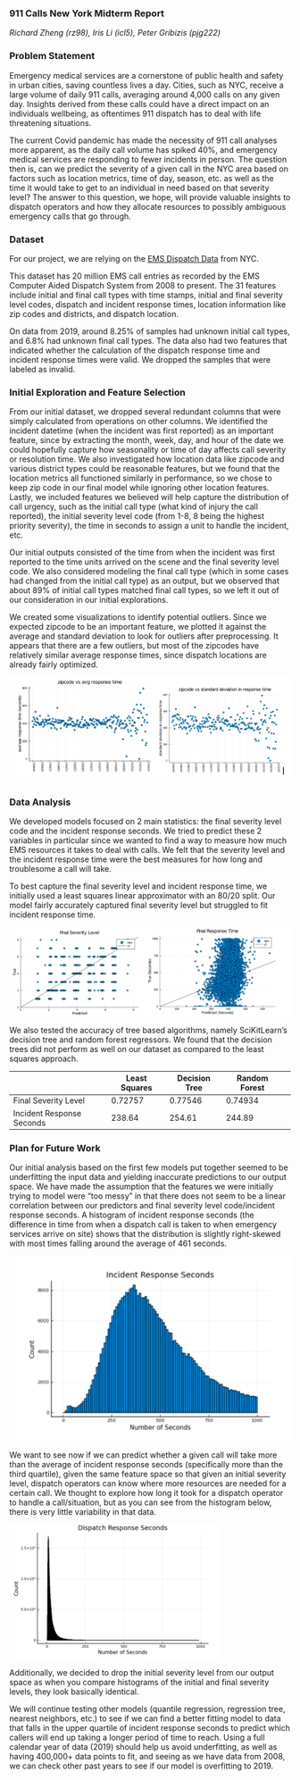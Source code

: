 
### 911 Calls New York Midterm Report

_Richard Zheng (rz98), Iris Li (icl5), Peter Gribizis (pjg222)_

### Problem Statement

Emergency medical services are a cornerstone of public health and safety in urban cities, saving countless lives a day. Cities, such as NYC, receive a large volume of daily 911 calls, averaging around 4,000 calls on any given day. Insights derived from these calls could have a direct impact on an individuals wellbeing, as oftentimes 911 dispatch has to deal with life threatening situations. 


The current Covid pandemic has made the necessity of 911 call analyses more apparent, as the daily call volume has spiked 40%, and emergency medical services are responding to fewer incidents in person. The question then is, can we predict the severity of a given call in the NYC area based on factors such as location metrics, time of day, season, etc. as well as the time it would take to get to an individual in need based on that severity level? The answer to this question, we hope, will provide valuable insights to dispatch operators and how they allocate resources to possibly ambiguous emergency calls that go through. 


### Dataset

For our project, we are relying on the [EMS Dispatch Data](https://data.cityofnewyork.us/Public-Safety/EMS-Incident-Dispatch-Data/76xm-jjuj) from NYC.  


This dataset has 20 million EMS call entries as recorded by the EMS Computer Aided Dispatch System from 2008 to present. The 31 features include initial and final call types with time stamps, initial and final severity level codes, dispatch and incident response times, location information like zip codes and districts, and dispatch location.


On data from 2019, around 8.25% of samples had unknown initial call types, and 6.8% had unknown final call types. The data also had two features that indicated whether the calculation of the dispatch response time and incident response times were valid. We dropped the samples that were labeled as invalid. 


### Initial Exploration and Feature Selection


From our initial dataset, we dropped several redundant columns that were simply calculated from operations on other columns. We identified the incident datetime (when the incident was first reported) as an important feature, since by extracting the month, week, day, and hour of the date we could hopefully capture how seasonality or time of day affects call severity or resolution time.  We also investigated how location data like zipcode and various district types could be reasonable features, but we found that the location metrics all functioned similarly in performance, so we chose to keep zip code in our final model while ignoring other location features. Lastly, we included features we believed will help capture the distribution of call urgency, such as the initial call type (what kind of injury the call reported), the initial severity level code (from 1-8, 8 being the highest priority severity), the time in seconds to assign a unit to handle the incident, etc. 


Our initial outputs consisted of the time from when the incident was first reported to the time units arrived on the scene and the final severity level code. We also considered modeling the final call type (which in some cases had changed from the initial call type) as an output, but we observed that about 89% of initial call types matched final call types, so we left it out of our consideration in our initial explorations. 


We created some visualizations to identify potential outliers. Since we expected zipcode to be an important feature, we plotted it against the average and standard deviation to look for outliers after preprocessing. It appears that there are a few outliers, but most of the zipcodes have relatively similar average response times, since dispatch locations are already fairly optimized.


![Image Last](last.PNG)

### Data Analysis

We developed models focused on 2 main statistics: the final severity level code and the incident response seconds.  We tried to predict these 2 variables in particular since we wanted to find a way to measure how much EMS resources it takes to deal with calls.  We felt that the severity level and the incident response time were the best measures for how long and troublesome a call will take. 

To best capture the final severity level and incident response time, we initially used a least squares linear approximator with an 80/20 split.  Our model fairly accurately captured final severity level but struggled to fit incident response time.


![Image Test](test.PNG)

We also tested the accuracy of tree based algorithms, namely SciKitLearn’s decision tree and random forest regressors.  We found that the decision trees did not perform as well on our dataset as compared to the least squares approach. 


|	|  Least Squares 	| Decision Tree  	|   Random Forest	| |
|---	                        |---	|---	|---	|---	|
|Final Severity Level   	    |   0.72757	| 0.77546 	|   0.74934	|
|   Incident Response Seconds	|  238.64   |   254.61	|   244.89	|   	|

### Plan for Future Work

Our initial analysis based on the first few models put together seemed to be underfitting the input data and yielding inaccurate predictions to our output space. We have made the assumption that the features we were initially trying to model were “too messy” in that there does not seem to be a linear correlation between our predictors and final severity level code/incident response seconds. A histogram of incident response seconds (the difference in time from when a dispatch call is taken to when emergency services arrive on site) shows that the distribution is slightly right-skewed with most times falling around the average of 461 seconds.

![Image First](first.PNG)

We want to see now if we can predict whether a given call will take more than the average of incident response seconds (specifically more than the third quartile), given the same feature space so that given an initial severity level, dispatch operators can know where more resources are needed for a certain call. We thought to explore how long it took for a dispatch operator to handle a call/situation, but as you can see from the histogram below, there is very little variability in that data. 


![Image Second](second.PNG)

Additionally, we decided to drop the initial severity level from our output space as when you compare histograms of the initial and final severity levels, they look basically identical. 

We will continue testing other models (quantile regression, regression tree, nearest neighbors, etc.) to see if we can find a better fitting model to data that falls in the upper quartile of incident response seconds to predict which callers will end up taking a longer period of time to reach. Using a full calendar year of data (2019) should help us avoid underfitting, as well as having 400,000+ data points to fit, and seeing as we have data from 2008, we can check other past years to see if our model is overfitting to 2019. 

